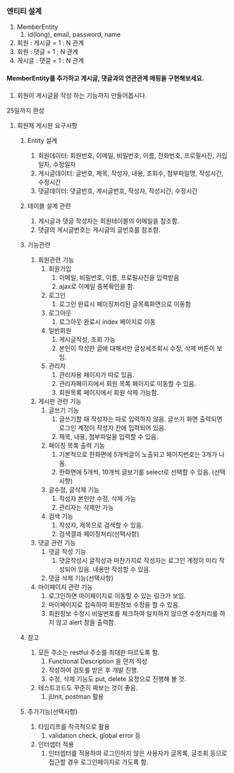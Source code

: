 ### 엔티티 설계
1. MemberEntity
   1. id(long), email, password, name
2. 회원 : 게시글 = 1 : N 관계
3. 회원 : 댓글 = 1 : N 관계
4. 게시글 : 댓글 = 1 : N 관계
#### MemberEntity를 추가하고 게시글, 댓글과의 연관관계 매핑을 구현해보세요.
1. 회원이 게시글을 작성 하는 기능까지 만들어봅시다.


25일까지 완성

1. 회원제 게시판 요구사항
   1. Entity 설계
      1. 회원데이터: 회원번호, 이메일, 비밀번호, 이름, 전화번호, 프로필사진, 가입일자, 수정일자
      2. 게시글데이터: 글번호, 제목, 작성자, 내용, 조회수, 첨부파일명, 작성시간, 수정시간
      3. 댓글데이터: 댓글번호, 게시글번호, 작성자, 작성시간, 수정시간
   2. 테이블 설계 관련
      1. 게시글과 댓글 작성자는 회원테이블의 이메일을 참조함.
      2. 댓글의 게시글번호는 게시글의 글번호를 참조함.
   3. 기능관련
      1. 회원관련 기능
         1. 회원가입
            1. 이메일, 비밀번호, 이름, 프로필사진을 입력받음
            2. ajax로 이메일 중복확인을 함.
         2. 로그인
            1. 로그인 완료시 페이징처리된 글목록화면으로 이동함
         3. 로그아웃
            1. 로그아웃 완료시 index 페이지로 이동
         4. 일반회원
            1. 게시글작성, 조회 가능
            2. 본인이 작성한 글에 대해서만 글상세조회시 수정, 삭제 버튼이 보임.
         5. 관리자
            1. 관리자용 페이지가 따로 있음.
            2. 관리자페이지에서 회원 목록 페이지로 이동할 수 있음.
            3. 회원목록 페이지에서 회원 삭제 가능함.
      2. 게시판 관련 기능
         1. 글쓰기 기능
            1. 글쓰기할 때 작성자는 따로 입력하지 않음. 글쓰기 화면 출력되면 로그인 계정이 작성자 칸에 입력되어 있음.
            2. 제목, 내용, 첨부파일을 입력할 수 있음.
         2. 페이징 목록 출력 기능
            1. 기본적으로 한화면에 5개씩글이 노출되고 페이지번호는 3개가 나옴.
            2. 한화면에 5개씩, 10개씩 글보기를 select로 선택할 수 있음. (선택사항)
         3. 글수정, 글삭제 기능
            1. 작성자 본인만 수정, 삭제 가능
            2. 관리자는 삭제만 가능
         4. 검색 기능
            1. 작성자, 제목으로 검색할 수 있음.
            2. 검색결과 페이징처리(선택사항)
      3. 댓글 관련 기능
         1. 댓글 작성 기능
            1. 댓글작성시 글작성과 마찬가지로 작성자는 로그인 계정이 미리 작성되어 있음. 내용만 작성할 수 있음.
         2. 댓글 삭제 기능(선택사항)
      4. 마이페이지 관련 기능
         1. 로그인하면 마이페이지로 이동할 수 있는 링크가 보임.
         2. 마이페이지로 접속하여 회원정보 수정을 할 수 있음.
         3. 회원정보 수정시 비밀번호를 체크하여 일치하지 않으면 수정처리를 하지 않고 alert 창을 출력함.


   1. 참고
      1. 모든 주소는 restful 주소를 최대한 따르도록 함.
         1. Functional Description 을 먼저 작성
         2. 작성하여 검토를 받은 후 개발 진행.
         3. 수정, 삭제 기능도 put, delete 요청으로 진행해 볼 것.
      2. 테스트코드도 꾸준히 짜보는 것이 좋음.
         1. jUnit, postman 활용
   2. 추가기능(선택사항)
      1. 타임리프를 적극적으로 활용
         1. validation check, global error 등
      2. 인터셉터 적용
         1. 인터셉터를 적용하여 로그인하지 않은 사용자가 글목록, 글조회 등으로 접근할 경우 로그인페이지로 가도록 함. 